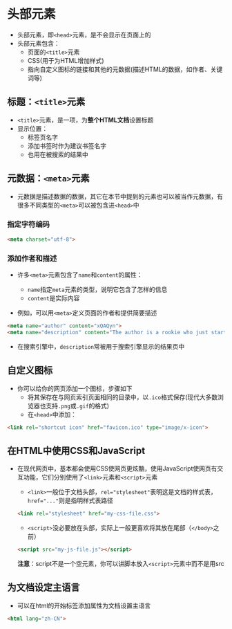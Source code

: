 # 头部元素

- 头部元素，即`<head>`元素，是不会显示在页面上的
- 头部元素包含：
  - 页面的`<title>`元素
  - CSS(用于为HTML增加样式)
  - 指向自定义图标的链接和其他的元数据(描述HTML的数据，如作者、关键词等)

## 标题：`<title>`元素

- `<title>`元素，是一项，为**整个HTML文档**设置标题
- 显示位置：
  - 标签页名字
  - 添加书签时作为建议书签名字
  - 也用在被搜索的结果中

## 元数据：`<meta>`元素

- 元数据是描述数据的数据，其它在本节中提到的元素也可以被当作元数据，有很多不同类型的`<meta>`可以被包含进`<head>`中

### 指定字符编码

```html
<meta charset="utf-8">
```

### 添加作者和描述

- 许多`<meta>`元素包含了`name`和`content`的属性：
  - `name`指定`meta`元素的类型，说明它包含了怎样的信息
  - `content`是实际内容

- 例如，可以用`<meta>`定义页面的作者和提供简要描述

```html
<meta name="author" content="xQAQyn">
<meta name="description" content="The author is a rookie who just started learning html."
```

- 在搜索引擎中，`description`常被用于搜索引擎显示的结果页中

## 自定义图标

- 你可以给你的网页添加一个图标，步骤如下
  - 将其保存在与网页索引页面相同的目录中，以`.ico`格式保存(现代大多数浏览器也支持`.png`或`.gif`的格式)
  - 在`<head>`中添加：

```html
<link rel="shortcut icon" href="favicon.ico" type="image/x-icon">
```

## 在HTML中使用CSS和JavaScript

- 在现代网页中，基本都会使用CSS使网页更炫酷，使用JavaScript使网页有交互功能，它们分别使用了`<link>`元素和`<script>`元素

  - `<link>`一般位于文档头部，`rel="stylesheet"`表明这是文档的样式表，`href="..."`则是指明样式表路径

  ```html
  <link rel="stylesheet" href="my-css-file.css">
  ```

  - `<script>`没必要放在头部，实际上一般更喜欢将其放在尾部（`</body>`之前）

  ```html
  <script src="my-js-file.js"></script>
  ```

  **注意**：script不是一个空元素，你可以讲脚本放入`<script>`元素中而不是用src	

## 为文档设定主语言

- 可以在html的开始标签添加属性为文档设置主语言

```html
<html lang="zh-CN">
```

